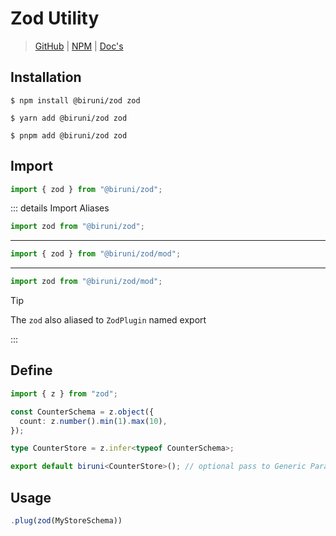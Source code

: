 # Zod Utility

> [GitHub](https://github.com/wonize/biruni/tree/main/packages/zod/)
> | [NPM](https://www.npmjs.com/package/@biruni/zod)
> | [Doc's](https://wonize.github.io/biruni/plugin/zod/)

## Installation

```shell
$ npm install @biruni/zod zod
```

```shell
$ yarn add @biruni/zod zod
```

```shell
$ pnpm add @biruni/zod zod
```

## Import

```typescript
import { zod } from "@biruni/zod";
```

::: details Import Aliases

```typescript
import zod from "@biruni/zod";
```

---

```typescript
import { zod } from "@biruni/zod/mod";
```

---

```typescript
import zod from "@biruni/zod/mod";
```

> [!TIP]
> The `zod` also aliased to `ZodPlugin` named export

:::

## Define

```typescript {1,3-5,7,9}
import { z } from "zod";

const CounterSchema = z.object({
  count: z.number().min(1).max(10),
});

type CounterStore = z.infer<typeof CounterSchema>;

export default biruni<CounterStore>(); // optional pass to Generic Param
```

## Usage

```typescript
.plug(zod(MyStoreSchema))
```
